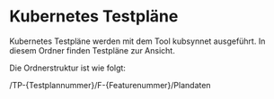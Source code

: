 # Kubernetes Testpläne

Kubernetes Testpläne werden mit dem Tool kubsynnet ausgeführt. In diesem Ordner finden Testpläne zur Ansicht.

Die Ordnerstruktur ist wie folgt:

/TP-{Testplannummer}/F-{Featurenummer}/Plandaten